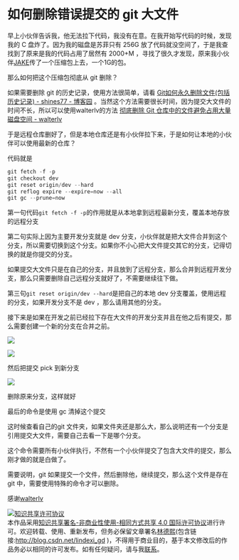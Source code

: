 # 如何删除错误提交的 git 大文件

早上小伙伴告诉我，他无法拉下代码，我没有在意。在我开始写代码的时候，发现我的 C 盘炸了。因为我的磁盘是苏菲只有 256G 放了代码就没空间了，于是我查找到了原来是我的代码占用了居然有 2000+M ，寻找了很久才发现，原来我小伙伴[JAKE](http://niuyanjie.oschina.io/blog/)传了一个压缩包上去，一个1G的包。

那么如何把这个压缩包彻底从 git 删除？

<!--more-->

如果需要删除 git 的历史记录，使用方法很简单，请看 [Git如何永久删除文件(包括历史记录) - shines77 - 博客园](http://www.cnblogs.com/shines77/p/3460274.html ) 。当然这个方法需要很长时间，因为提交大文件的时间不长，所以可以使用walterlv的方法 [彻底删除 Git 仓库中的文件避免占用大量磁盘空间 - walterlv](https://walterlv.oschina.io/git/2017/09/18/delete-a-file-from-whole-git-history.html )

于是远程仓库删好了，但是本地仓库还是有小伙伴拉下来，于是如何让本地的小伙伴可以使用最新的仓库？

代码就是

```csharp
git fetch -f -p
git checkout dev
git reset origin/dev --hard
git reflog expire --expire=now --all
git gc --prune=now
```

第一句代码`git fetch -f -p`的作用就是从本地拿到远程最新分支，覆盖本地存放的远程分支

第二句实际上因为主要开发分支就是 dev 分支，小伙伴就是把大文件合并到这个分支，所以需要切换到这个分支。如果你不小心把大文件提交其它的分支，记得切换的就是你提交的分支。

如果提交大文件只是在自己的分支，并且放到了远程分支，那么合并到远程开发分支，那么只需要删除自己远程分支就好了，不需要继续往下做。

第三句`git reset origin/dev --hard`是把自己的本地 dev 分支覆盖，使用远程的分支，如果开发分支不是 dev ，那么请用其他的分支。

接下来是如果在开发之前已经拉下存在大文件的开发分支并且在他之后有提交，那么需要创建一个新的分支在合并之前。

![](http://image.acmx.xyz/34fdad35-5dfe-a75b-2b4b-8c5e313038e2%2F2017919113234.jpg)

![](http://image.acmx.xyz/34fdad35-5dfe-a75b-2b4b-8c5e313038e2%2F201791911336.jpg)

然后把提交 pick 到新分支

![](http://image.acmx.xyz/34fdad35-5dfe-a75b-2b4b-8c5e313038e2%2F2017919113440.jpg)

删除原来分支，这样就好

最后的命令是使用 gc 清掉这个提交

这时候查看自己的git 文件夹，如果文件夹还是那么大，那么说明还有一个分支是引用提交大文件，需要自己去看一下是哪个分支。

这个命令需要所有小伙伴执行，不然有一个小伙伴提交了包含大文件的提交，那么刚才做的就是白做了。

需要说明，git 如果提交一个文件，然后删除他，继续提交，那么这个文件是存在 git 中，需要使用特殊的命令才可以删除。

感谢[walterlv](https://walterlv.oschina.io/ )

<a rel="license" href="http://creativecommons.org/licenses/by-nc-sa/4.0/"><img alt="知识共享许可协议" style="border-width:0" src="https://licensebuttons.net/l/by-nc-sa/4.0/88x31.png" /></a><br />本作品采用<a rel="license" href="http://creativecommons.org/licenses/by-nc-sa/4.0/">知识共享署名-非商业性使用-相同方式共享 4.0 国际许可协议</a>进行许可。欢迎转载、使用、重新发布，但务必保留文章署名[林德熙](http://blog.csdn.net/lindexi_gd)(包含链接:http://blog.csdn.net/lindexi_gd )，不得用于商业目的，基于本文修改后的作品务必以相同的许可发布。如有任何疑问，请与我[联系](mailto:lindexi_gd@163.com)。